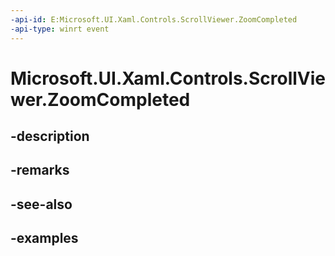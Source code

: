 ```yaml
---
-api-id: E:Microsoft.UI.Xaml.Controls.ScrollViewer.ZoomCompleted
-api-type: winrt event
---
```


# Microsoft.UI.Xaml.Controls.ScrollViewer.ZoomCompleted

<!--
public event Windows.Foundation.TypedEventHandler<Microsoft.UI.Xaml.Controls.ScrollViewer,Microsoft.UI.Xaml.Controls.ZoomCompletedEventArgs> ZoomCompleted;
-->


## -description

## -remarks

## -see-also

## -examples



